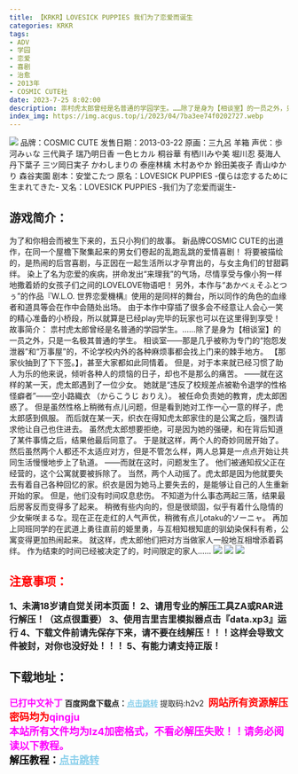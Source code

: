 ```yaml
---
title: 【KRKR】LOVESICK PUPPIES 我们为了恋爱而诞生
categories: KRKR
tags:
- ADV
- 学园
- 恋爱
- 喜剧
- 治愈
- 2013年
- COSMIC CUTE社
date: 2023-7-25 8:02:00
description: 祟村虎太郎曾经是名普通的学园学生。……除了是身为【相谈室】的一员之外，只是一名极其普通的学生。相谈室——那是几乎被称为专门的“抱怨发泄器”和“万事屋”的，不论学校内外的各种麻烦事都会找上门来的棘手地方。
index_img: https://img.acgus.top/i/2023/04/7ba3ee74f0202727.webp
---
```

![](https://img.acgus.top/i/2023/04/7ba3ee74f0202727.webp)
品牌：COSMIC CUTE
发售日期：2013-03-22
原画：三九呂 羊箱
声优：歩河みぃな 三代眞子 瑞乃明日香 一色ヒカル 桐谷華 有栖川みや美 堀川忍 葵海人 丹下葉子 三ツ岡日実子 かわしまりの 泰座林檎 木村あやか 鈴田美夜子 青山ゆかり 森谷実園
剧本：安堂こたつ
原名：LOVESICK PUPPIES -僕らは恋するために生まれてきた-
又名：LOVESICK PUPPIES -我们为了恋爱而诞生-

## 游戏简介：
为了和你相会而被生下来的，五只小狗们的故事。
新品牌COSMIC CUTE的出道作，在同一个屋檐下聚集起来的男女们卷起的乱跑乱跳的爱情喜剧！
将要被描绘的，是热闹的后宫喜剧，与正因在一起生活所以才孕育出的，与女主角们的甘甜羁绊。
染上了名为恋爱的疾病，拼命发出“来理我”的气场，尽情享受与像小狗一样地撒着娇的女孩子们之间的LOVELOVE物语吧！
另外，本作与“あかべぇそふとつぅ”的作品『W.L.O. 世界恋愛機構』使用的是同样的舞台，所以同作的角色的血缘者和道具等会在作中会随处出场。
由于本作中穿插了很多会不经意让人会心一笑的精心准备的小桥段，所以就算是已经play完毕的玩家也可以在这里得到享受！
故事简介：
祟村虎太郎曾经是名普通的学园学生。……除了是身为【相谈室】的一员之外，只是一名极其普通的学生。
相谈室——那是几乎被称为专门的“抱怨发泄器”和“万事屋”的，不论学校内外的各种麻烦事都会找上门来的棘手地方。
【那家伙抽到了下下签。】，甚至大家都如此同情着。
但是，对于本来就已经习惯了助人为乐的他来说，倾听各种人的烦恼的日子，却也不是那么的痛苦。
——就在这样的某一天，虎太郎遇到了一位少女。
她就是“违反了校规差点被勒令退学的性格怪癖者”——空小路織衣 （からこうじ おりえ）。
被任命负责她的教育，虎太郎困惑了。
但是虽然性格上稍微有点儿问题，但是看到她对工作一心一意的样子，虎太郎感到佩服。
而后就在某一天，织衣在得知虎太郎家住的是公寓之后，强烈请求他让自己也住进去。
虽然虎太郎想要拒绝，可是因为她的强硬，和在背后知道了某件事情之后，结果他最后同意了。
于是就这样，两个人的奇妙同居开始了。然后虽然两个人都还不太适应对方，但是不管怎么样，两人总算是一点点开始让共同生活慢慢地步上了轨道。
——而就在这时，问题发生了。
他们被通知叔父正在经营的，这个公寓就要被拆除了。
当然，两个人动摇了。虎太郎是因为他就要失去有着自己各种回忆的家。织衣是因为她马上要失去的，是能够让自己的人生重新开始的家。
但是，他们没有时间叹息悲伤。
不知道为什么事态两起三落，结果最后房客反而变得多了起来。
稍微有些内向的，但是很顽固，似乎有着什么隐情的少女柴咲まるな。现在正在走红的人气声优，稍微有点儿otaku的ソーニャ。
再加上同班同学的在武道上勇往直前的姫里勇，与互相知根知底的驯幼染保科有希，公寓变得更加热闹起来。
就这样，虎太郎他们把对方当做家人一般地互相增添着羁绊。
作为结束的时间已经被决定了的，时间限定的家人……
![](https://img.acgus.top/i/2023/04/726cbf9602202739.webp)
![](https://img.acgus.top/i/2023/04/d79612c3fe202734.webp)
![](https://img.acgus.top/i/2023/04/ec78aa9da9202731.webp)




## <font color=#FF0000 >注意事项：</font>
<font size=3><b>1、未满18岁请自觉关闭本页面！
2、请用专业的解压工具ZA或RAR进行解压！（这点很重要）
3、使用吉里吉里模拟器点击『data.xp3』运行
4、下载文件前请先保存下来，请不要在线解压！！！这样会导致文件被封，对你也没好处！！！
5、有能力请支持正版！</b></font>

## 下载地址：
<font color=#FF00FF size=3><b>已打中文补丁</b></font>
<b>百度网盘下载点：</b><a href="https://pan.baidu.com/s/1RnEewVkeYJ0FnRd80PXUqg?pwd=h2v2" style="color: #87CEEB;"><b>点击跳转</b></a> 提取码:h2v2
<a style="padding: 0" href="https://post.qingju.org/AD/"><img style="max-width:100%" src="https://img.acgus.top/i/2024/07/478f689b8021d8d499ab43d21acf137a.gif" alt=""></a>
<b><font color=#FF0000 size=4>网站所有资源解压密码均为</b></font><b><font color=#FF00FF size=4>qingju</font><font color=#FF0000 ></font></b><br><b><font color=#FF00FF size=4>本站所有文件均为lz4加密格式，不看必解压失败！！请务必阅读以下教程。</b></font><br><b><font color=#000 size=4>解压教程：</b><a href="https://post.qingju.org/tutorial/000/" style="color: #87CEEB;"><b>点击跳转</b></a>